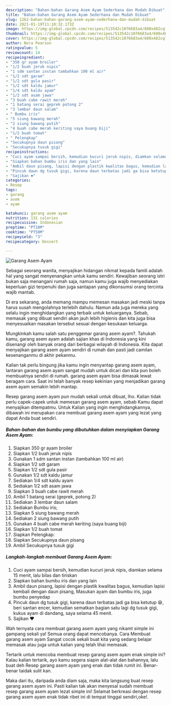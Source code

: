 ```yaml
---
description: "Bahan-bahan Garang Asem Ayam Sederhana dan Mudah Dibuat"
title: "Bahan-bahan Garang Asem Ayam Sederhana dan Mudah Dibuat"
slug: 1262-bahan-bahan-garang-asem-ayam-sederhana-dan-mudah-dibuat
date: 2021-01-19T11:10:32.173Z
image: https://img-global.cpcdn.com/recipes/513542c1076683a4/680x482cq70/garang-asem-ayam-foto-resep-utama.jpg
thumbnail: https://img-global.cpcdn.com/recipes/513542c1076683a4/680x482cq70/garang-asem-ayam-foto-resep-utama.jpg
cover: https://img-global.cpcdn.com/recipes/513542c1076683a4/680x482cq70/garang-asem-ayam-foto-resep-utama.jpg
author: Nora Pearson
ratingvalue: 5
reviewcount: 14
recipeingredient:
- "350 gr ayam broiler"
- "1/2 buah jeruk nipis"
- "1 sdm santan instan tambahkan 100 ml air"
- "1/2 sdt garam"
- "1/2 sdt gula pasir"
- "1/2 sdt kaldu jamur"
- "1/4 sdt kaldu ayam"
- "1/2 sdt asam jawa"
- "3 buah cabe rawit merah"
- "1 batang serai geprek potong 2"
- "3 lembar daun salam"
- " Bumbu iris"
- "5 siung bawang merah"
- "2 siung bawang putih"
- "4 buah cabe merah keriting saya buang biji"
- "1/2 buah tomat"
- " Pelengkap"
- "Secukupnya daun pisang"
- "Secukupnya tusuk gigi"
recipeinstructions:
- "Cuci ayam sampai bersih, kemudian kucuri jeruk nipis, diamkan selama 15 menit, lalu bilas dan tiriskan"
- "Siapkan bahan bumbu iris dan yang lain"
- "Ambil daun pisang, lapisi dengan plastik kwalitas bagus, kemudian lapisi kembali dengan daun pisang, Masukan ayam dan bumbu iris, juga bumbu penyedap"
- "Pincuk daun dg tusuk gigi, karena daun terbatas jadi ga bisa ketutup 😆, beri santan encer, kemudian sematkan bagian satu lagi dg tusuk gigi, kukus ayam di dandang, saya selama 45 menit."
- "Sajikan ❤️"
categories:
- Resep
tags:
- garang
- asem
- ayam

katakunci: garang asem ayam 
nutrition: 131 calories
recipecuisine: Indonesian
preptime: "PT18M"
cooktime: "PT50M"
recipeyield: "3"
recipecategory: Dessert

---
```



![Garang Asem Ayam](https://img-global.cpcdn.com/recipes/513542c1076683a4/680x482cq70/garang-asem-ayam-foto-resep-utama.jpg)

Sebagai seorang wanita, menyajikan hidangan nikmat kepada famili adalah hal yang sangat menyenangkan untuk kamu sendiri. Kewajiban seorang istri bukan saja menangani rumah saja, namun kamu juga wajib menyediakan keperluan gizi terpenuhi dan juga santapan yang dikonsumsi orang tercinta wajib mantab.

Di era  sekarang, anda memang mampu memesan masakan jadi meski tanpa harus susah mengolahnya terlebih dahulu. Namun ada juga mereka yang selalu ingin menghidangkan yang terbaik untuk keluarganya. Sebab, memasak yang dibuat sendiri akan jauh lebih higienis dan kita juga bisa menyesuaikan masakan tersebut sesuai dengan kesukaan keluarga. 



Mungkinkah kamu salah satu penggemar garang asem ayam?. Tahukah kamu, garang asem ayam adalah sajian khas di Indonesia yang kini disenangi oleh banyak orang dari berbagai wilayah di Indonesia. Kita dapat menyajikan garang asem ayam sendiri di rumah dan pasti jadi camilan kesenanganmu di akhir pekanmu.

Kalian tak perlu bingung jika kamu ingin menyantap garang asem ayam, lantaran garang asem ayam sangat mudah untuk dicari dan kita pun boleh membuatnya sendiri di rumah. garang asem ayam bisa dimasak lewat beragam cara. Saat ini telah banyak resep kekinian yang menjadikan garang asem ayam semakin lebih mantap.

Resep garang asem ayam pun mudah sekali untuk dibuat, lho. Kalian tidak perlu capek-capek untuk memesan garang asem ayam, sebab Kamu dapat menyajikan ditempatmu. Untuk Kalian yang ingin menghidangkannya, dibawah ini merupakan cara membuat garang asem ayam yang lezat yang dapat Anda buat sendiri.

<!--inarticleads1-->

##### Bahan-bahan dan bumbu yang dibutuhkan dalam menyiapkan Garang Asem Ayam:

1. Siapkan 350 gr ayam broiler
1. Siapkan 1/2 buah jeruk nipis
1. Gunakan 1 sdm santan instan (tambahkan 100 ml air)
1. Siapkan 1/2 sdt garam
1. Siapkan 1/2 sdt gula pasir
1. Gunakan 1/2 sdt kaldu jamur
1. Sediakan 1/4 sdt kaldu ayam
1. Sediakan 1/2 sdt asam jawa
1. Siapkan 3 buah cabe rawit merah
1. Ambil 1 batang serai (geprek, potong 2)
1. Sediakan 3 lembar daun salam
1. Sediakan  Bumbu iris;
1. Siapkan 5 siung bawang merah
1. Sediakan 2 siung bawang putih
1. Gunakan 4 buah cabe merah keriting (saya buang biji)
1. Siapkan 1/2 buah tomat
1. Siapkan  Pelengkap:
1. Siapkan Secukupnya daun pisang
1. Ambil Secukupnya tusuk gigi




<!--inarticleads2-->

##### Langkah-langkah membuat Garang Asem Ayam:

1. Cuci ayam sampai bersih, kemudian kucuri jeruk nipis, diamkan selama 15 menit, lalu bilas dan tiriskan
1. Siapkan bahan bumbu iris dan yang lain
1. Ambil daun pisang, lapisi dengan plastik kwalitas bagus, kemudian lapisi kembali dengan daun pisang, Masukan ayam dan bumbu iris, juga bumbu penyedap
1. Pincuk daun dg tusuk gigi, karena daun terbatas jadi ga bisa ketutup 😆, beri santan encer, kemudian sematkan bagian satu lagi dg tusuk gigi, kukus ayam di dandang, saya selama 45 menit.
1. Sajikan ❤️




Wah ternyata cara membuat garang asem ayam yang nikamt simple ini gampang sekali ya! Semua orang dapat mencobanya. Cara Membuat garang asem ayam Sangat cocok sekali buat kita yang sedang belajar memasak atau juga untuk kalian yang telah lihai memasak.

Tertarik untuk mencoba membuat resep garang asem ayam enak simple ini? Kalau kalian tertarik, ayo kamu segera siapin alat-alat dan bahannya, lalu buat deh Resep garang asem ayam yang enak dan tidak rumit ini. Benar-benar taidak sulit kan. 

Maka dari itu, daripada anda diam saja, maka kita langsung buat resep garang asem ayam ini. Pasti kalian tak akan menyesal sudah membuat resep garang asem ayam lezat simple ini! Selamat berkreasi dengan resep garang asem ayam enak tidak ribet ini di tempat tinggal sendiri,oke!.

